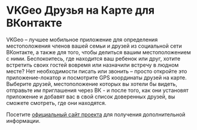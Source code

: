 # VKGeo Друзья на Карте для ВКонтакте

VKGeo  –  лучшее мобильное приложение для определения местоположения членов
вашей  семьи и друзей из социальной сети ВКонтакте, а также для того, чтобы
делиться  вашим  местоположением  с  ними.  Беспокоитесь, где находится ваш
ребенок  или  друг,  хотите  встретить  своих  гостей вовремя или назначили
встречу  в  людном  месте?  Нет  необходимости  писать или звонить – просто
откройте  это  приложение-локатор  и  посмотрите  GPS  координаты друзей на
карте.  Выберите  друзей,  местоположение  которых  вы  хотели  бы  видеть,
отправьте  им  приглашения  через  ВК  -  и  после  того, как они установят
приложение  и  добавят  вас  в  свой  список  доверенных друзей, вы сможете
смотреть, где они находятся.

Посетите   [официальный  сайт  проекта](https://vkgeo.sourceforge.io/)  для
получения дополнительной информации.

